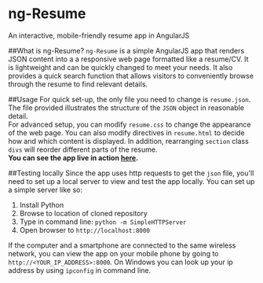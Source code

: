 # ng-Resume
An interactive, mobile-friendly resume app in AngularJS
  
##What is ng-Resume?
`ng-Resume` is a simple AngularJS app that renders JSON content into a a responsive web page formatted like a resume/CV. It is lightweight and can be quickly changed to meet your needs. It also provides a quick search function that allows visitors to conveniently browse through the resume to find relevant details.  
  
##Usage
For quick set-up, the only file you need to change is `resume.json`. The file provided illustrates the structure of the `JSON` object in reasonable detail.  
For advanced setup, you can modify `resume.css` to change the appearance of the web page. You can also modify directives in `resume.html` to decide how and which content is displayed. In addition, rearranging `section` class `divs` will reorder different parts of the resume.  
**You can see the app live in action [here](http://hazrmard.github.io/ng-Resume).**  
  
##Testing locally
Since the app uses http requests to get the `json` file, you'll need to set up a local server to view and test the app locally. You can set up a simple server like so:  
1. Install Python  
2. Browse to location of cloned repository  
3. Type in command line:  `python -m SimpleHTTPServer`  
4. Open browser to `http://localhost:8000`  
  
If the computer and a smartphone are connected to the same wireless network, you can view the app on your mobile phone by going to `http://<YOUR_IP_ADDRESS>:8000`. On Windows you can look up your ip address by using `ipconfig` in command line.

